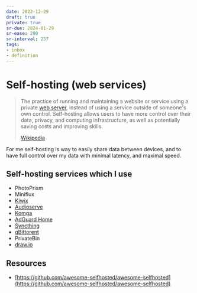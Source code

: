 ```yaml
---
date: 2022-12-29
draft: true
private: true
sr-due: 2024-01-29
sr-ease: 290
sr-interval: 257
tags:
- inbox
- definition
---
```


# Self-hosting (web services)

> The practice of running and maintaining a website or service
> using a private [web server](./web%20server.md), instead of using a service outside of
> someone's own control. Self-hosting allows users to have more control over
> their data, privacy, and computing infrastructure, as well as potentially
> saving costs and improving skills.
>
> [Wikipedia](https://en.wikipedia.org/wiki/Self-hosting_\(web_services\))

For me self-hosting is way to easily share data between devices, and to have
full control over my data with minimal latency, and maximal speed.

## Self-hosting services which I use


- PhotoPrism
- Miniflux
- [Kiwix](http://10.243.211.202:8080/?lang=)
- [Audioserve](http://localhost:8084/#0/)
- [Komga](http://localhost:8443/dashboard)
- [AdGuard Home](http://localhost/#filters)
- [Syncthing](http://127.0.0.1:8384/)
- [qBittorent](http://localhost:8081/)
- PrivateBin
- [draw.io](http://localhost:8085/)

## Resources


- [https://github.com/awesome-selfhosted/awesome-selfhosted](https://github.com/awesome-selfhosted/awesome-selfhosted)